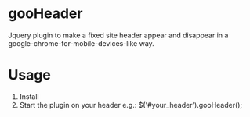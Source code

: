 # gooHeader
Jquery plugin to make a fixed site header appear and disappear in a google-chrome-for-mobile-devices-like way.

# Usage
1. Install
2. Start the plugin on your header
e.g.: $('#your_header').gooHeader();
